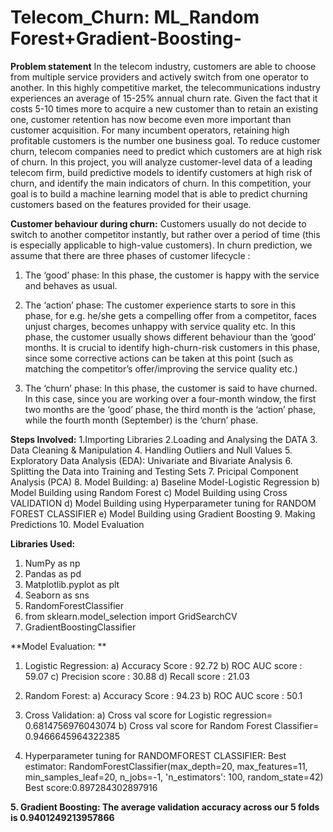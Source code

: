 # Telecom_Churn: ML_Random Forest+Gradient-Boosting-
**Problem statement**
In the telecom industry, customers are able to choose from multiple service providers and actively switch from one operator to another. In this highly competitive market, the telecommunications industry experiences an average of 15-25% annual churn rate. Given the fact that it costs 5-10 times more to acquire a new customer than to retain an existing one, customer retention has now become even more important than customer acquisition.  For many incumbent operators, retaining high profitable customers is the number one business goal. To reduce customer churn, telecom companies need to predict which customers are at high risk of churn. In this project, you will analyze customer-level data of a leading telecom firm, build predictive models to identify customers at high risk of churn, and identify the main indicators of churn.  In this competition, your goal is to build a machine learning model that is able to predict churning customers based on the features provided for their usage.  

**Customer behaviour during churn:**
Customers usually do not decide to switch to another competitor instantly, but rather over a period of time (this is especially applicable to high-value customers). In churn prediction, we assume that there are three phases of customer lifecycle :

1. The ‘good’ phase: In this phase, the customer is happy with the service and behaves as usual.

2. The ‘action’ phase: The customer experience starts to sore in this phase, for e.g. he/she gets a compelling offer from a competitor, faces unjust charges, becomes unhappy with service quality etc. In this phase, the customer usually shows different behaviour than the ‘good’ months. It is crucial to identify high-churn-risk customers in this phase, since some corrective actions can be taken at this point (such as matching the competitor’s offer/improving the service quality etc.)

3. The ‘churn’ phase: In this phase, the customer is said to have churned. In this case, since you are working over a four-month window, the first two months are the ‘good’ phase, the third month is the ‘action’ phase, while the fourth month (September) is the ‘churn’ phase.

**Steps Involved:**
1.Importing Libraries
2.Loading and Analysing the DATA
3. Data Cleaning & Manipulation
4. Handling Outliers and Null Values
5. Exploratory Data Analysis (EDA): Univariate and Bivariate Analysis 
6. Splitting the Data into Training and Testing Sets
7. Pricipal Component Analysis (PCA)
8. Model Building: 
 a)  Baseline Model-Logistic Regression
 b) Model Building using Random Forest
 c) Model Building using Cross VALIDATION
 d) Model Building using Hyperparameter tuning for RANDOM FOREST CLASSIFIER
 e) Model Building using Gradient Boosting
9. Making Predictions
10. Model Evaluation

**Libraries Used:**
1. NumPy as np
2. Pandas as pd
3. Matplotlib.pyplot as plt
4. Seaborn as sns
5. RandomForestClassifier
6. from sklearn.model_selection import GridSearchCV
7. GradientBoostingClassifier 
 
**Model Evaluation: **
1. Logistic Regression:
    a) Accuracy Score :  92.72
    b) ROC AUC score :  59.07
    c) Precision score :  30.88
    d) Recall score :  21.03
    
 2. Random Forest:
    a) Accuracy Score :  94.23
    b) ROC AUC score :  50.1
     
 3. Cross Validation: 
    a) Cross val score for Logistic regression= 0.6814756976043074
    b) Cross val score for Random Forest Classifier= 0.9466645964322385
    
  4. Hyperparameter tuning for RANDOMFOREST CLASSIFIER:
     Best estimator:
     RandomForestClassifier(max_depth=20, max_features=11, min_samples_leaf=20,
                       n_jobs=-1, 'n_estimators': 100, random_state=42)
     Best score:0.897284302897916
     
  **5. Gradient Boosting: The average validation accuracy across our 5 folds is 0.9401249213957866**
  

